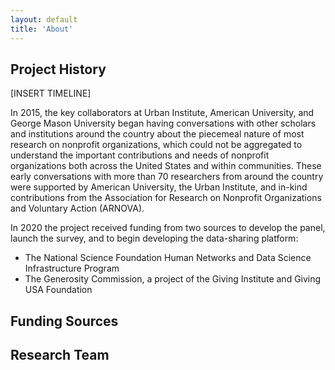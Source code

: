 ```yaml
---
layout: default
title: 'About'
---
```






## Project History

[INSERT TIMELINE]

In 2015, the key collaborators at Urban Institute, American University, and George Mason University began having conversations with other scholars and institutions around the country about the piecemeal nature of most research on nonprofit organizations, which could not be aggregated to understand the important contributions and needs of nonprofit organizations both across the United States and within communities. These early conversations with more than 70 researchers from around the country were supported by American University, the Urban Institute, and in-kind contributions from the Association for Research on Nonprofit Organizations and Voluntary Action (ARNOVA). 

In 2020 the project received funding from two sources to develop the panel, launch the survey, and to begin developing the data-sharing platform: 

* The National Science Foundation Human Networks and Data Science Infrastructure Program 
* The Generosity Commission, a project of the Giving Institute and Giving USA Foundation

## Funding Sources 

## Research Team 

